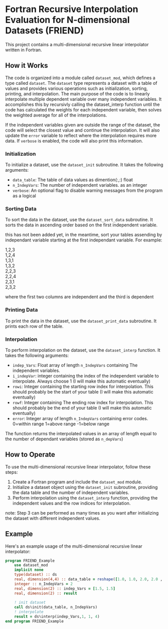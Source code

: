 # Fortran Recursive Interpolation Evaluation for N-dimensional Datasets (FRIEND)

This project contains a multi-dimensional recursive linear interpolator written in Fortran.

## How it Works

The code is organized into a module called `dataset_mod`, which defines a type called `dataset`. The `dataset` type represents a dataset with a table of values and provides various operations such as initialization, sorting, printing, and interpolation.  The main purpose of the code is to linearly interpolate multiple dependent variable over many independent variables.  It accomplishes this by recursivly calling the dataset_interp function until the code has calculated the weights for each independent variable, then solves the weighted average for all of the interpolations.

If the independent variables given are outside the range of the dataset, the code will select the closest value and continue the interpolation.  It will also update the `error` variable to reflect where the interpolation requires more data.  If `verbose` is enabled, the code will also print this information.

### Initialization

To initialize a dataset, use the `dataset_init` subroutine. It takes the following arguments:
- `data_table`: The table of data values as dimention(:,:) float
- `n_IndepVars`: The number of independent variables. as an integer
- `verbose`: An optional flag to disable warning messages from the program as a logical

### Sorting Data

To sort the data in the dataset, use the `dataset_sort_data` subroutine. It sorts the data in ascending order based on the first independent variable. 
    
this has not been added yet, in the meantime, sort your tables assending by independant variable starting at the first independant variable. For example:

1,2,3\
1,2,4\
1,3,1\
1,3,2\
2,2,3\
2,2,4\
2,3,1\
2,3,2

where the first two columns are independent and the third is dependent

### Printing Data

To print the data in the dataset, use the `dataset_print_data` subroutine. It prints each row of the table.

### Interpolation

To perform interpolation on the dataset, use the `dataset_interp` function. It takes the following arguments:
- `indep_Vars`: Float array of length `n_IndepVars` containing The independent variables. 
- `i_indepVar`: integer containing the index of the independent variable to interpolate. Always choose 1 (I will make this automatic eventually)
- `rowi`: Integer containing the starting row index for interpolation. This should probably be the start of your table (I will make this automatic eventually)
- `rowf`: Integer containing The ending row index for interpolation. This should probably be the end of your table (I will make this automatic eventually)
- `error`: Integer array of length `n_IndepVars` containing error codes. 0=within range 1=above range -1=below range

The function returns the interpolated values in an array of length equal to the number of dependant variables (stored as `n_depVars`)

## How to Operate

To use the multi-dimensional recursive linear interpolator, follow these steps:

1. Create a Fortran program and include the `dataset_mod` module.
2. Initialize a dataset object using the `dataset_init` subroutine, providing the data table and the number of independent variables.
3. Perform interpolation using the `dataset_interp` function, providing the independent values and the row indices for interpolation.

note: Step 3 can be performed as many times as you want after initializing the dataset with different independent values. 

## Example

Here's an example usage of the multi-dimensional recursive linear interpolator:

```fortran
program FRIEND_Example
    use dataset_mod
    implicit none
    type(dataset) :: ds
    real, dimension(4,4) :: data_table = reshape([1.0, 1.0, 2.0, 2.0 , 1.0, 2.0, 1.0, 2.0, 1.0, 3.0, 1.0,3.0,4.,5.,5.,6.], [4,4])
    integer :: n_IndepVars = 2
    real, dimension(2) :: indep_Vars = [1.5, 1.5]
    real, dimension(2) :: result
    
    ! init dataset
    call ds%init(data_table, n_IndepVars)
    ! interpolate
    result = ds%interp(indep_Vars,1, 1, 4)
end program FRIEND_Example
